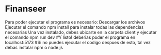 # Finanseer

Para poder ejecutar el programa es necesario:
Descargar los archivos
Ejecutar el comando npm install para instalar todas las dependencias necesarias
Una vez instalado, debes ubicarte en la carpeta client y ejecutar el comando npm run dev
#Y listo! deberias poder el programa en localhost:5173
#Si no puedes ejecutar el codigo despues de esto, tal vez debas instalar npm o node.js
